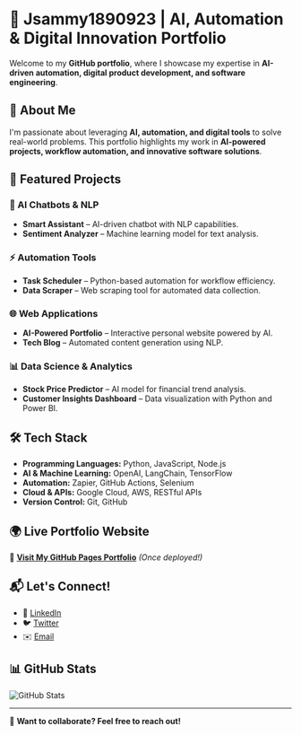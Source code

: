 # 🚀 Jsammy1890923 | AI, Automation & Digital Innovation Portfolio

Welcome to my **GitHub portfolio**, where I showcase my expertise in **AI-driven automation, digital product development, and software engineering**.

## 🌟 About Me
I'm passionate about leveraging **AI, automation, and digital tools** to solve real-world problems. This portfolio highlights my work in **AI-powered projects, workflow automation, and innovative software solutions**.

## 🔹 Featured Projects
### 🤖 AI Chatbots & NLP
- **Smart Assistant** – AI-driven chatbot with NLP capabilities.
- **Sentiment Analyzer** – Machine learning model for text analysis.

### ⚡ Automation Tools
- **Task Scheduler** – Python-based automation for workflow efficiency.
- **Data Scraper** – Web scraping tool for automated data collection.

### 🌐 Web Applications
- **AI-Powered Portfolio** – Interactive personal website powered by AI.
- **Tech Blog** – Automated content generation using NLP.

### 📊 Data Science & Analytics
- **Stock Price Predictor** – AI model for financial trend analysis.
- **Customer Insights Dashboard** – Data visualization with Python and Power BI.

## 🛠 Tech Stack
- **Programming Languages:** Python, JavaScript, Node.js
- **AI & Machine Learning:** OpenAI, LangChain, TensorFlow
- **Automation:** Zapier, GitHub Actions, Selenium
- **Cloud & APIs:** Google Cloud, AWS, RESTful APIs
- **Version Control:** Git, GitHub

## 🌍 Live Portfolio Website
🔗 [**Visit My GitHub Pages Portfolio**](https://Jsammy1890923.github.io) *(Once deployed!)*

## 📬 Let's Connect!
- 💼 [LinkedIn](#)  
- 🐦 [Twitter](#)  
- ✉️ [Email](#)  

## 📊 GitHub Stats
![GitHub Stats](https://github-readme-stats.vercel.app/api?username=Jsammy1890923&show_icons=true&theme=tokyonight)

---
🚀 **Want to collaborate? Feel free to reach out!**
